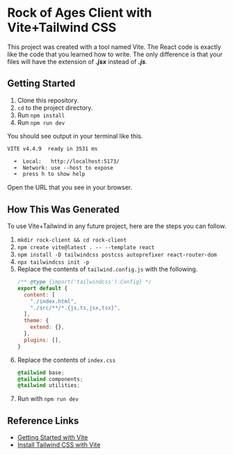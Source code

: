 # Rock of Ages Client with Vite+Tailwind CSS

This project was created with a tool named Vite. The React code is exactly like the code that you learned how to write. The only difference is that your files will have the extension of **_.jsx_** instead of **_.js_**.

## Getting Started

1. Clone this repository.
2. `cd` to the project directory.
3. Run `npm install`
4. Run `npm run dev`

You should see output in your terminal like this.

```txt
VITE v4.4.9  ready in 3531 ms

  ➜  Local:   http://localhost:5173/
  ➜  Network: use --host to expose
  ➜  press h to show help
```

Open the URL that you see in your browser.

## How This Was Generated

To use Vite+Tailwind in any future project, here are the steps you can follow.

1. `mkdir rock-client && cd rock-client`
2. `npm create vite@latest . -- --template react`
3. `npm install -D tailwindcss postcss autoprefixer react-router-dom`
4. `npx tailwindcss init -p`
5. Replace the contents of `tailwind.config.js` with the following.
   ```js
   /** @type {import('tailwindcss').Config} */
   export default {
     content: [
       "./index.html",
       "./src/**/*.{js,ts,jsx,tsx}",
     ],
     theme: {
       extend: {},
     },
     plugins: [],
   }
   ```
6. Replace the contents of `index.css`
   ```css
   @tailwind base;
   @tailwind components;
   @tailwind utilities;
   ```
7. Run with `npm run dev`

## Reference Links

- [Getting Started with Vite](https://vitejs.dev/guide/)
- [Install Tailwind CSS with Vite](https://tailwindcss.com/docs/guides/vite)
